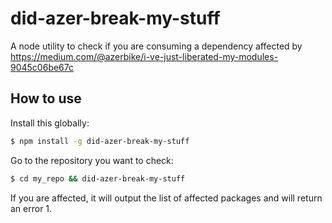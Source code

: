 # did-azer-break-my-stuff
A node utility to check if you are consuming a dependency affected by https://medium.com/@azerbike/i-ve-just-liberated-my-modules-9045c06be67c

## How to use

Install this globally:

```bash
$ npm install -g did-azer-break-my-stuff
```

Go to the repository you want to check:

```bash
$ cd my_repo && did-azer-break-my-stuff
```

If you are affected, it will output the list of affected packages and will return an error 1.

